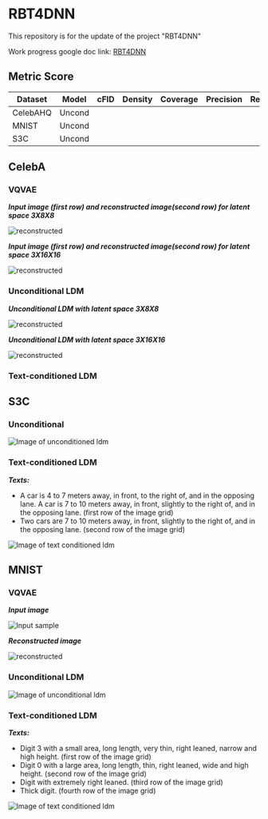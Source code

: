 # RBT4DNN
This repository is for the update of the project "RBT4DNN"

Work progress google doc link: [RBT4DNN](https://docs.google.com/document/d/1l_r9Vw-cETf4AvpMhczbUgvMim88Z-tj9eKhTqqIEjk/edit?usp=sharing)
## Metric Score 

| Dataset | Model | cFID | Density | Coverage | Precision | Recall |
| ------ | ----- | ----- | ------ | -------- | ------- | ------- |
| CelebAHQ | Uncond | 
| MNIST | Uncond | 
| S3C | Uncond |

## CelebA
### VQVAE

***Input image (first row) and reconstructed image(second row) for latent space 3X8X8***

![reconstructed](https://github.com/nusratdeeptee/RBT4DNN/blob/main/Results/celebahq_vqvae_192.png)

***Input image (first row) and reconstructed image(second row) for latent space 3X16X16***

![reconstructed](https://github.com/nusratdeeptee/RBT4DNN/blob/main/Results/celebhq_vqvae_768.png)

### Unconditional LDM

***Unconditional LDM with latent space 3X8X8***

![reconstructed](https://github.com/nusratdeeptee/RBT4DNN/blob/main/Results/celebahq_uncond_192.png)

***Unconditional LDM with latent space 3X16X16***

![reconstructed](https://github.com/nusratdeeptee/RBT4DNN/blob/main/Results/celebahq_uncond_768.png)

### Text-conditioned LDM

## S3C

### Unconditional

![Image of unconditioned ldm](https://github.com/nusratdeeptee/RBT4DNN/blob/main/Results/s3c_uncond.png)

### Text-conditioned LDM
***Texts:***
- A car is 4 to 7 meters away, in front, to the right of, and in the opposing lane.  A car is 7 to 10 meters away, in front, slightly to the right of, and in the opposing lane. (first row of the image grid)
- Two cars are 7 to 10 meters away, in front, slightly to the right of, and in the opposing lane. (second row of the image grid)

![Image of text conditioned ldm](https://github.com/nusratdeeptee/RBT4DNN/blob/main/Results/s3c.png)

## MNIST
### VQVAE
***Input image***

![Input sample](https://github.com/nusratdeeptee/RBT4DNN/blob/main/Results/mnist_vqvae_input_samples.png)

***Reconstructed image***

![reconstructed](https://github.com/nusratdeeptee/RBT4DNN/blob/main/Results/mnist_vqvaereconstructed_samples.png)

### Unconditional LDM

![Image of unconditional ldm](https://github.com/nusratdeeptee/RBT4DNN/blob/main/Results/mnist_unconditional_samples.png)

### Text-conditioned LDM
***Texts:***
- Digit 3 with a small area, long length, very thin, right leaned, narrow and high height. (first row of the image grid)
- Digit 0 with a large area, long length, thin, right leaned, wide and high height. (second row of the image grid)
- Digit with extremely right leaned. (third row of the image grid)
- Thick digit. (fourth row of the image grid)
  
![Image of text conditioned ldm](https://github.com/nusratdeeptee/RBT4DNN/blob/main/Results/mnist_text_cond.png)

 
